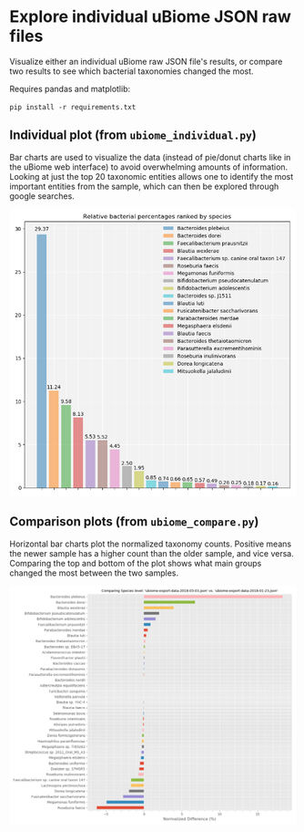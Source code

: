 # Explore individual uBiome JSON raw files

Visualize either an individual uBiome raw JSON file's results, or compare two results to see which bacterial taxonomies changed the most.

Requires pandas and matplotlib:

`pip install -r requirements.txt`

## Individual plot (from `ubiome_individual.py`)
Bar charts are used to visualize the data (instead of pie/donut charts like in the uBiome web interface) to avoid overwhelming amounts of information. Looking at just the top 20 taxonomic entities allows one to identify the most important entities from the sample, which can then be explored through google searches.

![](individual_species.png)

## Comparison plots (from `ubiome_compare.py`)
Horizontal bar charts plot the normalized taxonomy counts. Positive means the newer sample has a higher count than the older sample, and vice versa. Comparing the top and bottom of the plot shows what main groups changed the most between the two samples. 

![](compare_species.png)
